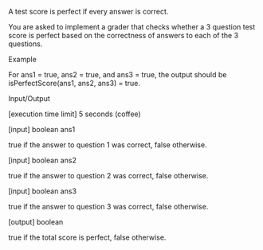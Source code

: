 A test score is perfect if every answer is correct.

You are asked to implement a grader that checks whether a 3 question test score is perfect based on the correctness of answers to each of the 3 questions.

Example

For ans1 = true, ans2 = true, and ans3 = true, the output should be
isPerfectScore(ans1, ans2, ans3) = true.

Input/Output

[execution time limit] 5 seconds (coffee)

[input] boolean ans1

true if the answer to question 1 was correct, false otherwise.

[input] boolean ans2

true if the answer to question 2 was correct, false otherwise.

[input] boolean ans3

true if the answer to question 3 was correct, false otherwise.

[output] boolean

true if the total score is perfect, false otherwise.
